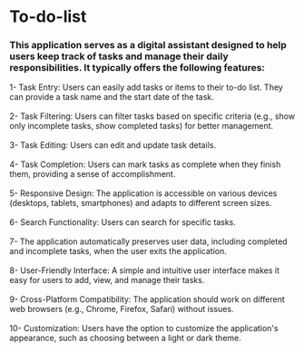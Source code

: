 # To-do-list
<h3> This application serves as a digital assistant designed to help users keep track of tasks and manage their daily responsibilities. It typically offers the following features: </h3>

  1- Task Entry: Users can easily add tasks or items to their to-do list. They can provide a task name and the start date of the task. <br><br>
  2- Task Filtering: Users can filter tasks based on specific criteria (e.g., show only incomplete tasks, show completed tasks) for better management. <br><br>
  3- Task Editing: Users can edit and update task details. <br><br>
  4- Task Completion: Users can mark tasks as complete when they finish them, providing a sense of accomplishment. <br><br>
  5- Responsive Design: The application is accessible on various devices (desktops, tablets, smartphones) and adapts to different screen sizes. <br><br>
  6- Search Functionality: Users can search for specific tasks. <br><br>
  7- The application automatically preserves user data, including completed and incomplete tasks, when the user exits the application. <br><br>
  8- User-Friendly Interface: A simple and intuitive user interface makes it easy for users to add, view, and manage their tasks. <br><br>
  9- Cross-Platform Compatibility: The application should work on different web browsers (e.g., Chrome, Firefox, Safari) without issues. <br><br>
  10- Customization: Users have the option to customize the application's appearance, such as choosing between a light or dark theme.
